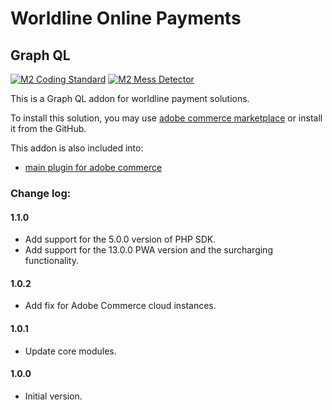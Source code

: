 # Worldline Online Payments

## Graph QL

[![M2 Coding Standard](https://github.com/wl-online-payments-direct/plugin-magento-graph-ql/actions/workflows/coding-standard.yml/badge.svg?branch=develop)](https://github.com/wl-online-payments-direct/plugin-magento-graph-ql/actions/workflows/coding-standard.yml)
[![M2 Mess Detector](https://github.com/wl-online-payments-direct/plugin-magento-graph-ql/actions/workflows/mess-detector.yml/badge.svg?branch=develop)](https://github.com/wl-online-payments-direct/plugin-magento-hostedcheckout/actions/workflows/mess-detector.yml)

This is a Graph QL addon for worldline payment solutions.

To install this solution, you may use
[adobe commerce marketplace](https://marketplace.magento.com/worldline-module-magento-payment.html)
or install it from the GitHub.

This addon is also included into:
- [main plugin for adobe commerce](https://github.com/wl-online-payments-direct/plugin-magento)

### Change log:

#### 1.1.0
- Add support for the 5.0.0 version of PHP SDK.
- Add support for the 13.0.0 PWA version and the surcharging functionality.

#### 1.0.2
- Add fix for Adobe Commerce cloud instances.

#### 1.0.1
- Update core modules.

#### 1.0.0
- Initial version.
